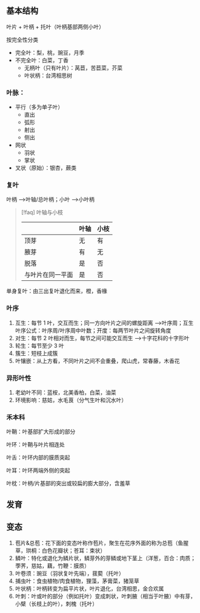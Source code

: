 ## 基本结构

叶片 + 叶柄 + 托叶（叶柄基部两侧小叶）

按完全性分类

- 完全叶：梨，桃，豌豆，月季
- 不完全叶：白菜，丁香
	- 无柄叶（只有叶片）：莴苣，苦苣菜，芥菜
	- 叶状柄：台湾相思树
### 叶脉：
- 平行（多为单子叶）
	- 直出
	- 弧形
	- 射出
	- 侧出
- 网状
	- 羽状
	- 掌状
- 叉状（原始）：银杏，蕨类
### 复叶

叶柄 -->叶轴/总叶柄；小叶 -->小叶柄

>[!faq] 叶轴与小枝
>
>
>|      | 叶轴 | 小枝 |
>| --- | --- | --- |
>| 顶芽 | 无  | 有   |
>| 腋芽 |有|无|
>|脱落|是|否|
>|与叶片在同一平面|是|否|

单身复叶：由三出复叶退化而来，橙，香椽

### 叶序
1. 互生：每节 1 叶，交互而生；同一方向叶片之间的螺旋距离 -->叶序周；互生叶序公式：叶序周/叶序周中叶数；开度：每两节叶片之间旋转角度
2. 对生：每节 2 叶相对而生，每节之间可能交互而生 -->十字花科的十字形叶
3. 轮生：每节至少 3 叶
4. 簇生：短枝上成簇
5. 叶镶嵌：从上方看，不同叶片之间不会重叠，爬山虎，常春藤，木香花
### 异形叶性
1. 老幼叶不同：蓝桉，北美香柏，白菜，油菜
2. 环境影响：慈姑，水毛茛（分气生叶和沉水叶）
### 禾本科

叶鞘：叶基部扩大形成的部分

叶环：叶鞘与叶片相连处

叶舌：叶环内部的膜质突起

叶耳：叶环两端外侧的突起

叶枕：叶柄/片基部的突出或较扁的膨大部分，含羞草

## 发育
## 变态
1. 苞片&总苞：花下面的变态叶称作苞片，聚生在花序外面的称为总苞（鱼腥草，珙桐：白色花瓣状；苍耳：束状）
2. 鳞叶：特化或退化为鳞片状，鳞芽外的芽鳞或地下茎上（洋葱，百合：肉质；荸荠，慈姑，藕，竹鞭：膜质）
3. 叶卷须：豌豆（羽状复叶先端），菝葜（托叶）
4. 捕虫叶：食虫植物/肉食植物，狸藻，茅膏菜，猪笼草
5. 叶状柄：叶柄转变为扁平片状，叶片退化，台湾相思，金合欢属
6. 叶刺：叶或叶的部分（例如托叶）变成刺状，叶刺腋（相当于叶腋）中有芽，小檗（长枝上的叶），刺槐（托叶）